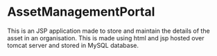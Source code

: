 # AssetManagementPortal
This is an JSP application made to store and maintain the details of the asset in an organisation. This is made using html and jsp hosted over tomcat server and stored in MySQL database.
